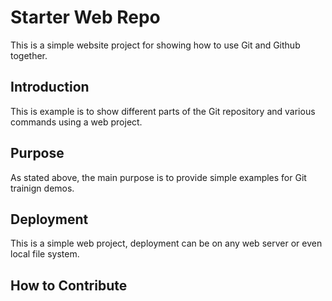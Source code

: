 # Starter Web Repo

This is a simple website project for showing how to use Git and Github together.

## Introduction

This is example is to show different parts of the Git repository and various commands using a web project.

## Purpose

As stated above, the main purpose is to provide simple examples for Git trainign demos.

## Deployment

This is a simple web project, deployment can be on any web server or even local file system.

## How to Contribute